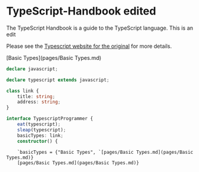 # TypeScript-Handbook edited

The TypeScript Handbook is a guide to the TypeScript language.  This is an edit

Please see the [Typescript website for the original](https://www.typescriptlang.org) for more details.

[Basic Types](pages/Basic Types.md)

```ts
declare javascript;

declare typescript extends javascript;

class link {
    title: string;
    address: string;
}

interface TypescriptProgrammer {
    eat(typescript);
    sleap(typescript);
    basicTypes: link;
    constructor() {
```
        `basicTypes = {"Basic Types", `[pages/Basic Types.md](pages/Basic Types.md)}
        [pages/Basic Types.md](pages/Basic Types.md)}
        

        
        
    